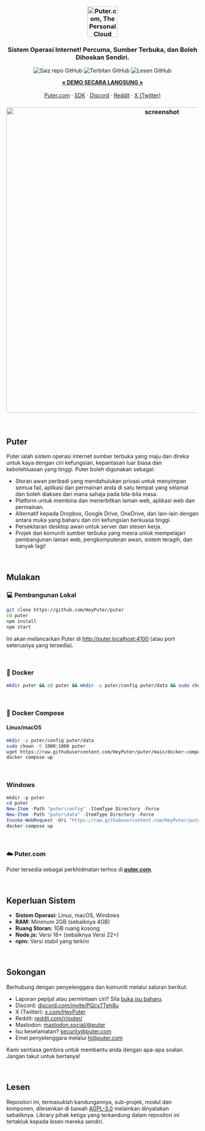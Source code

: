 <h3 align="center"><img width="80" alt="Puter.com, The Personal Cloud Computer: Semua fail, apl, dan permainan anda di satu tempat yang boleh diakses dari mana sahaja pada bila-bila masa." src="https://assets.puter.site/puter-logo.png"></h3>

<h3 align="center">Sistem Operasi Internet! Percuma, Sumber Terbuka, dan Boleh Dihoskan Sendiri.</h3>

<p align="center">
    <img alt="Saiz repo GitHub" src="https://img.shields.io/github/repo-size/HeyPuter/puter"> <img alt="Terbitan GitHub" src="https://img.shields.io/github/v/release/HeyPuter/puter?label=latest%20version"> <img alt="Lesen GitHub" src="https://img.shields.io/github/license/HeyPuter/puter">
</p>
<p align="center">
    <a href="https://puter.com/"><strong>« DEMO SECARA LANGSUNG »</strong></a>
    <br />
    <br />
    <a href="https://puter.com">Puter.com</a>
    ·
    <a href="https://docs.puter.com" target="_blank">SDK</a>
    ·
    <a href="https://discord.com/invite/PQcx7Teh8u">Discord</a>
    ·
    <a href="https://reddit.com/r/puter">Reddit</a>
    ·
    <a href="https://twitter.com/HeyPuter">X (Twitter)</a>
</p>

<h3 align="center"><img width="800" style="border-radius:5px;" alt="screenshot" src="https://assets.puter.site/puter.com-screenshot-3.webp"></h3>

<br/>

## Puter

Puter ialah sistem operasi internet sumber terbuka yang maju dan direka untuk kaya dengan ciri kefungsian, kepantasan luar biasa dan kebolehluasan yang tinggi. Puter boleh digunakan sebagai:

- Storan awan peribadi yang mendahulukan privasi untuk menyimpan semua fail, aplikasi dan permainan anda di satu tempat yang selamat dan boleh diakses dari mana sahaja pada bila-bila masa.
- Platform untuk membina dan menerbitkan laman web, aplikasi web dan permainan.
- Alternatif kepada Dropbox, Google Drive, OneDrive, dan lain-lain dengan antara muka yang baharu dan ciri kefungsian berkuasa tinggi.
- Persekitaran desktop awan untuk server dan stesen kerja.
- Projek dan komuniti sumber terbuka yang mesra untuk mempelajari pembangunan laman web, pengkomputeran awan, sistem teragih, dan banyak lagi!

<br/>

## Mulakan


### 💻 Pembangunan Lokal

```bash
git clone https://github.com/HeyPuter/puter
cd puter
npm install
npm start
```

Ini akan melancarkan Puter di http://puter.localhost:4100 (atau port seterusnya yang tersedia).

<br/>

### 🐳 Docker


```bash
mkdir puter && cd puter && mkdir -p puter/config puter/data && sudo chown -R 1000:1000 puter && docker run --rm -p 4100:4100 -v `pwd`/puter/config:/etc/puter -v `pwd`/puter/data:/var/puter  ghcr.io/heyputer/puter
```

<br/>


### 🐙 Docker Compose


#### Linux/macOS
```bash
mkdir -p puter/config puter/data
sudo chown -R 1000:1000 puter
wget https://raw.githubusercontent.com/HeyPuter/puter/main/docker-compose.yml
docker compose up
```
<br/>

### Windows


```powershell
mkdir -p puter
cd puter
New-Item -Path "puter\config" -ItemType Directory -Force
New-Item -Path "puter\data" -ItemType Directory -Force
Invoke-WebRequest -Uri "https://raw.githubusercontent.com/HeyPuter/puter/main/docker-compose.yml" -OutFile "docker-compose.yml"
docker compose up
```
<br/>

### ☁️ Puter.com

Puter tersedia sebagai perkhidmatan terhos di [**puter.com**](https://puter.com).

<br/>

## Keperluan Sistem

- **Sistem Operasi:** Linux, macOS, Windows
- **RAM:** Minimum 2GB (sebaiknya 4GB)
- **Ruang Storan:** 1GB ruang kosong
- **Node.js:** Versi 16+ (sebaiknya Versi 22+)
- **npm:** Versi stabil yang terkini

<br/>

## Sokongan

Berhubung dengan penyelenggara dan komuniti melalui saluran berikut:

- Laporan pepijat atau permintaan ciri? Sila [buka isu baharu](https://github.com/HeyPuter/puter/issues/new/choose).
- Discord: [discord.com/invite/PQcx7Teh8u](https://discord.com/invite/PQcx7Teh8u)
- X (Twitter): [x.com/HeyPuter](https://x.com/HeyPuter)
- Reddit: [reddit.com/r/puter/](https://www.reddit.com/r/puter/)
- Mastodon: [mastodon.social/@puter](https://mastodon.social/@puter)
- Isu keselamatan? [security@puter.com](mailto:security@puter.com)
- Emel penyelenggara melalui [hi@puter.com](mailto:hi@puter.com)

Kami sentiasa gembira untuk membantu anda dengan apa-apa soalan. Jangan takut untuk bertanya!

<br/>


## Lesen

Repositori ini, termasuklah kandungannya, sub-projek, modul dan komponen, dilesenkan di bawah [AGPL-3.0](https://github.com/HeyPuter/puter/blob/main/LICENSE.txt) melainkan dinyatakan sebaliknya. Library pihak ketiga yang terkandung dalam repositori ini tertakluk kepada lesen mereka sendiri.
<!-- The word `Library` is kept as is to avoid confusion since the direct translation `Perpustakaan/Pustaka` is never used in the tech context and doesn't convey the same meaning among Malay community if used in this situation -->
<br/>
